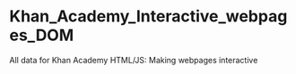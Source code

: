 # Khan_Academy_Interactive_webpages_DOM
All data for Khan Academy HTML/JS: Making webpages interactive
